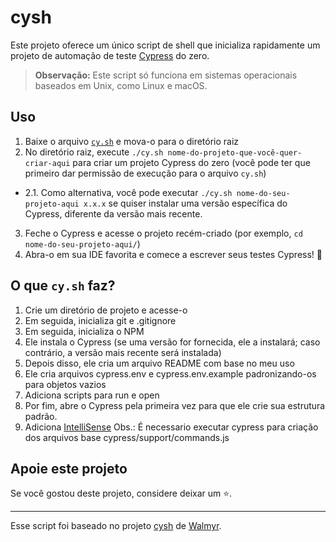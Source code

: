 # cysh

Este projeto oferece um único script de shell que inicializa rapidamente um projeto de automação de teste [Cypress](https://cypress.io) do zero.

> **Observação:** Este script só funciona em sistemas operacionais baseados em Unix, como Linux e macOS.

## Uso

1. Baixe o arquivo [`cy.sh`](./cy.sh) e mova-o para o diretório raiz
2. No diretório raiz, execute `./cy.sh nome-do-projeto-que-você-quer-criar-aqui` para criar um projeto Cypress do zero (você pode ter que primeiro dar permissão de execução para o arquivo `cy.sh`)

- 2.1. Como alternativa, você pode executar `./cy.sh nome-do-seu-projeto-aqui x.x.x` se quiser instalar uma versão específica do Cypress, diferente da versão mais recente.

3. Feche o Cypress e acesse o projeto recém-criado (por exemplo, `cd nome-do-seu-projeto-aqui/`)
4. Abra-o em sua IDE favorita e comece a escrever seus testes Cypress! 🙌

## O que `cy.sh` faz?

1. Crie um diretório de projeto e acesse-o
2. Em seguida, inicializa git e .gitignore
3. Em seguida, inicializa o NPM
4. Ele instala o Cypress (se uma versão for fornecida, ele a instalará; caso contrário, a versão mais recente será instalada)
5. Depois disso, ele cria um arquivo README com base no meu uso
6. Ele cria arquivos cypress.env e cypress.env.example padronizando-os para objetos vazios
7. Adiciona scripts para run e open
8. Por fim, abre o Cypress pela primeira vez para que ele crie sua estrutura padrão.
9. Adiciona [IntelliSense](https://docs.cypress.io/guides/tooling/IDE-integration#Triple-slash-directives)
   Obs.: É necessario executar cypress para criação dos arquivos base cypress/support/commands.js

## Apoie este projeto

Se você gostou deste projeto, considere deixar um ⭐.

---

Esse script foi baseado no projeto [cysh](https://github.com/wlsf82/cysh) de [Walmyr](https://walmyr.dev).
